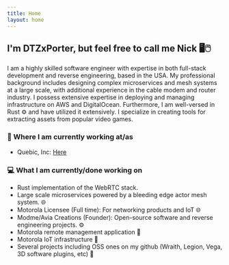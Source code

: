 ```yaml
---
title: Home
layout: home
---
```


## I'm DTZxPorter, but feel free to call me Nick 🖥️🖱️
I am a highly skilled software engineer with expertise in both full-stack development and reverse engineering, based in the USA. My professional background includes designing complex microservices and mesh systems at a large scale, with additional experience in the cable modem and router industry. I possess extensive expertise in deploying and managing infrastructure on AWS and DigitalOcean. Furthermore, I am well-versed in Rust ⚙️ and have utilized it extensively. I specialize in creating tools for extracting assets from popular video games.

### 💼 Where I am currently working at/as
- Quebic, Inc: [Here](https://quebic.com)

### 💻 What I am currently/done working on
- Rust implementation of the WebRTC stack.
- Large scale microservices powered by a bleeding edge actor mesh system. 🌐
- Motorola Licensee (Full time): For networking products and IoT 🌐
- Modme/Avia Creations (Founder): Open-source software and reverse engineering projects. ⚙️
- Motorola remote management application  🚀
- Motorola IoT infrastructure 🚀
- Several projects including OSS ones on my github (Wraith, Legion, Vega, 3D software plugins, etc) 🚀
